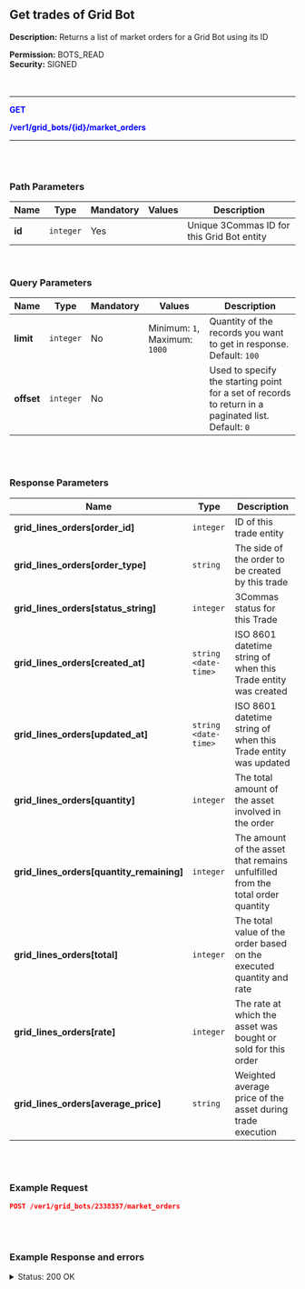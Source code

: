 ## Get trades of Grid Bot<br>

**Description:** Returns a list of market orders for a Grid Bot using its ID<br>

**Permission:** BOTS_READ<br>
**Security:** SIGNED<br>
<br>
<br>

-------- 

<mark style="color:blue;background-color:white"> **GET**

<mark style="color:blue;background-color:white"> **/ver1/grid_bots/{id}/market_orders**

-------- 

<br>
<br>

### Path Parameters<br>

| Name | Type |	Mandatory |	Values | Description|
|------|------|-----------|-----------------|------------|
|**id**  | `integer`	| Yes |  | Unique 3Commas ID for this Grid Bot entity |

<br>

### Query Parameters<br>

| Name | Type |	Mandatory |	Values	| Description|
|------|------|-----------|-----------------|------------|
|**limit**  | `integer`	| No | Minimum: `1`, Maximum: `1000` | Quantity of the records you want to get in response.<br>Default: `100` |
|**offset**  | `integer`	| No | 	| Used to specify the starting point for a set of records to return in a paginated list.<br>Default: `0` |

<br>
<br>

### Response Parameters<br>

| Name | Type |	Description|
|------|------|------------|
| **grid_lines_orders[order_id]** | `integer`| ID of this trade entity |
| **grid_lines_orders[order_type]** | `string`| The side of the order to be created by this trade|
|**grid_lines_orders[status_string]** | `integer`| 3Commas status for this Trade |
| **grid_lines_orders[created_at]** | `string <date-time>`| ISO 8601 datetime string of when this Trade entity was created |
| **grid_lines_orders[updated_at]** | `string <date-time>`| ISO 8601 datetime string of when this Trade entity was updated |
| **grid_lines_orders[quantity]** | `integer`| The total amount of the asset involved in the order |
| **grid_lines_orders[quantity_remaining]** | `integer`| The amount of the asset that remains unfulfilled from the total order quantity |
| **grid_lines_orders[total]** | `integer`| The total value of the order based on the executed quantity and rate |
| **grid_lines_orders[rate]** | `integer`| The rate at which the asset was bought or sold for this order  |
| **grid_lines_orders[average_price]** | `string`| Weighted average price of the asset during trade execution |


<br>
<br>

### Example Request<br>

```json
POST /ver1/grid_bots/2338357/market_orders
```
<br>
<br>

###  Example Response and errors<br>

<details>
<summary>Status: 200 OK</summary><br>

```json
{
    "grid_lines_orders": [
        {
            "order_id": 1060886383,
            "order_type": "BUY",
            "status_string": "Inactive",
            "created_at": "2024-10-03T19:53:50.598Z",
            "updated_at": "2024-10-03T19:53:51.202Z",
            "quantity": "1227.0",
            "quantity_remaining": "1227.0",
            "total": "0.0",
            "rate": "0.016287",
            "average_price": "0.0"
        },
        {
            "order_id": 1060886382,
            "order_type": "BUY",
            "status_string": "Inactive",
            "created_at": "2024-10-03T19:53:50.505Z",
            "updated_at": "2024-10-03T19:53:51.111Z",
            "quantity": "1223.0",
            "quantity_remaining": "1223.0",
            "total": "0.0",
            "rate": "0.016352",
            "average_price": "0.0"
        },
        ...
    ],
    "balancing_orders": [
        {
            "order_id": 1060886271,
            "order_type": "BUY",
            "status_string": "Filled",
            "created_at": "2024-10-03T19:53:39.784Z",
            "update_at": "2024-10-03T19:53:41.227Z",
            "quantity": "4495.0",
            "quantity_remaining": "0.0",
            "total": "98.77216807",
            "rate": "0.021973786",
            "average_price": "0.021973786"
        }
    ]
}
```
</details>